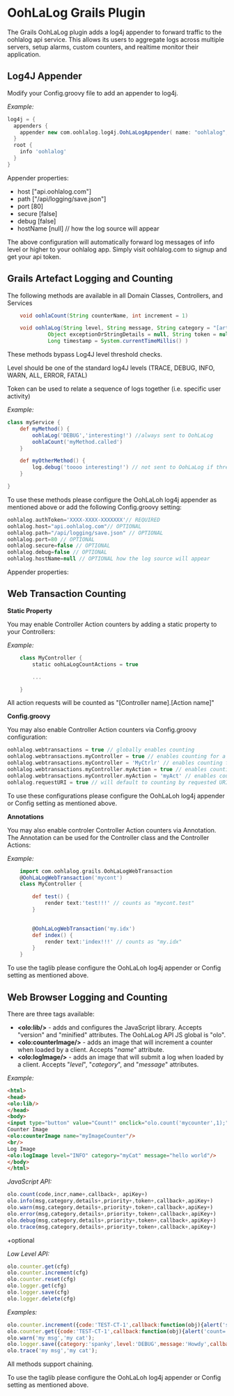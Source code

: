 OohLaLog Grails Plugin
=====================
The Grails OohLaLog plugin adds a log4j appender to forward traffic to the oohlalog api service. This allows its users to aggregate logs across multiple servers, setup alarms, custom counters, and realtime monitor their application.


Log4J Appender
--------------
Modify your Config.groovy file to add an appender to log4j.

*Example:*
```groovy
log4j = {
  appenders {
    appender new com.oohlalog.log4j.OohLaLogAppender( name: "oohlalog", authToken: "my-api-token", host: "api.oohlalog.com")
  }
  root {
  	info 'oohlalog'
  }
}
```
Appender properties:

- host ["api.oohlalog.com"]
- path ["/api/logging/save.json"]
- port [80]
- secure [false]
- debug [false]
- hostName [null] // how the log source will appear


The above configuration will automatically forward log messages of info level or higher to your oohlalog app. Simply visit oohlalog.com to signup and get your api token.

Grails Artefact Logging and Counting
------------------------------------

The following methods are available in all Domain Classes, Controllers, and Services

```groovy
	void oohlaCount(String counterName, int increment = 1)

	void oohlaLog(String level, String message, String category = "[artifact name]", 
	         Object exceptionOrStringDetails = null, String token = null, 
	         Long timestamp = System.currentTimeMillis() )
```
These methods bypass Log4J level threshold checks.

Level should be one of the standard log4J levels (TRACE, DEBUG, INFO, WARN, ALL, ERROR, FATAL)

Token can be used to relate a sequence of logs together (i.e. specific user activity)

*Example:*
```groovy
class myService {
	def myMethod() {
        oohlaLog('DEBUG','interesting!') //always sent to OohLaLog
        oohlaCount('myMethod.called')
	}

	def myOtherMethod() {
        log.debug('toooo interesting!') // not sent to OohLaLog if threshold is INFO (as above)
	}

}
```

To use these methods please configure the OohLaLoh log4j appender as mentioned above or add the following Config.groovy setting:

```groovy
oohlalog.authToken='XXXX-XXXX-XXXXXXX'// REQUIRED 
oohlalog.host="api.oohlalog.com"// OPTIONAL 
oohlalog.path="/api/logging/save.json" // OPTIONAL 
oohlalog.port=80 // OPTIONAL 
oohlalog.secure=false // OPTIONAL 
oohlalog.debug=false // OPTIONAL 
oohlalog.hostName=null // OPTIONAL how the log source will appear
```

Appender properties:



Web Transaction Counting
------------------------

**Static Property**

You may enable Controller Action counters by adding a static property to your Controllers:

*Example:*
```groovy
	class MyController {
		static oohLaLogCountActions = true

		...

	}
```

All action requests will be counted as "[Controller name].[Action name]"

**Config.groovy**

You may also enable Controller Action counters via Config.groovy configuration:

```groovy
oohlalog.webtransactions = true // globally enables counting 
oohlalog.webtransactions.myController = true // enables counting for a specific controller
oohlalog.webtransactions.myController = 'MyCtrlr' // enables counting for a specific controller with a custom counter namespace
oohlalog.webtransactions.myController.myAction = true // enables counting for a specific controller action the default counter name
oohlalog.webtransactions.myController.myAction = 'myAct' // enables counting for a specific controller action with a custom counter namespace
oohlalog.requestURI = true // will default to counting by requested URI rather than [controller].[action]
```

To use these configurations please configure the OohLaLoh log4j appender or Config setting as mentioned above.

**Annotations**

You may also enable controler Controller Action counters via Annotation. The Annotation can be used for the Controller class and the Controller Actions:

*Example:*
```groovy
	import com.oohlalog.grails.OohLaLogWebTransaction
	@OohLaLogWebTransaction('mycont')
	class MyController {

	    def test() { 
	    	render text:'test!!!' // counts as "mycont.test"
	    }

		
		@OohLaLogWebTransaction('my.idx')
	    def index() { 
	    	render text:'index!!!' // counts as "my.idx"
	    }
	}
```

To use the taglib please configure the OohLaLoh log4j appender or Config setting as mentioned above.


Web Browser Logging and Counting
--------------------------------

There are three tags available:

- **&lt;olo:lib/&gt;** - adds and configures the JavaScript library. Accepts "version" and "minified" attributes. The OohLaLog API JS global is "olo".
- **&lt;olo:counterImage/&gt;** - adds an image that will increment a counter when loaded by a client. Accepts "*name*" attribute.
- **&lt;olo:logImage/&gt;** - adds an image that will submit a log when loaded by a client. Accepts "*level*", "*category*", and "*message*" attributes.

*Example:*
```html
<html>
<head>
<olo:lib/>
</head>
<body>
<input type="button" value="Count!" onclick="olo.count('mycounter',1);"/>
Counter Image
<olo:counterImage name="myImageCounter"/>
<br/>
Log Image
<olo:logImage level="INFO" category="myCat" message="hello world"/>
</body>
</html>
```

*JavaScript API:*

```javascript
olo.count(code,incr,name+,callback+, apiKey+)
olo.info(msg,category,details+,priority+,token+,callback+,apiKey+)
olo.warn(msg,category,details+,priority+,token+,callback+,apiKey+)
olo.error(msg,category,details+,priority+,token+,callback+,apiKey+)
olo.debug(msg,category,details+,priority+,token+,callback+,apiKey+)
olo.trace(msg,category,details+,priority+,token+,callback+,apiKey+)
```

+optional

*Low Level API:*

```javascript
olo.counter.get(cfg)
olo.counter.increment(cfg)
olo.counter.reset(cfg)
olo.logger.get(cfg)
olo.logger.save(cfg)
olo.logger.delete(cfg)
```

*Examples:*
```javascript
olo.counter.increment({code:'TEST-CT-1',callback:function(obj){alert('success='+obj.success)}});
olo.counter.get({code:'TEST-CT-1',callback:function(obj){alert('count='+obj.data.count)}});
olo.warn('my msg','my cat');
olo.logger.save({category:'spanky',level:'DEBUG',message:'Howdy',callback:function(obj){alert('success='+obj.success)}});
olo.trace('my msg','my cat');

```


All methods support chaining.

To use the taglib please configure the OohLaLoh log4j appender or Config setting as mentioned above.





